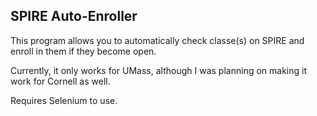 ## SPIRE Auto-Enroller

This program allows you to automatically check classe(s) on SPIRE and enroll in them if they become open.

Currently, it only works for UMass, although I was planning on making it work for Cornell as well.

Requires Selenium to use.